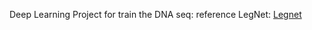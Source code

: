Deep Learning Project for train the DNA seq:
reference LegNet: [Legnet](https://github.com/autosome-ru/LegNet.git)
